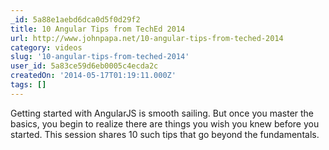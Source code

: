 ```yaml
---
_id: 5a88e1aebd6dca0d5f0d29f2
title: 10 Angular Tips from TechEd 2014
url: http://www.johnpapa.net/10-angular-tips-from-teched-2014
category: videos
slug: '10-angular-tips-from-teched-2014'
user_id: 5a83ce59d6eb0005c4ecda2c
createdOn: '2014-05-17T01:19:11.000Z'
tags: []
---
```


Getting started with AngularJS is smooth sailing. But once you master the basics, you begin to realize there are things you wish you knew before you started. This session shares 10 such tips that go beyond the fundamentals.
